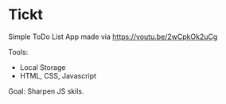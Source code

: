 # Tickt
Simple ToDo List App made via https://youtu.be/2wCpkOk2uCg

Tools:
- Local Storage
- HTML, CSS, Javascript

Goal: Sharpen JS skils. 
